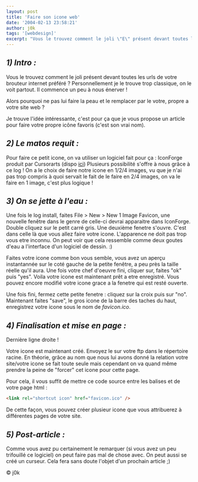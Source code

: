 ```yaml
---
layout: post
title: 'Faire son icone web'
date: '2004-02-13 23:58:21'
author: j0k
tags: '[webdesign]'
excerpt: "Vous le trouvez comment le joli \"E\" présent devant toutes les urls de votre brouteur internet préféré ?  \nPersonnellement je le trouve trop classique, on le voit partout."
---
```


## _1) Intro :_

Vous le trouvez comment le joli présent devant toutes les urls de votre brouteur internet préféré ? Personnellement je le trouve trop classique, on le voit partout. Il commence un peu à nous énerver !

 Alors pourquoi ne pas lui faire la peau et le remplacer par le votre, propre a votre site web ?

 Je trouve l'idée intéressante, c'est pour ça que je vous propose un article pour faire votre propre icône favoris (c'est son vrai nom).

##  _2) Le matos requit :_

 Pour faire ce petit icone, on va utiliser un logiciel fait pour ça : IconForge produit par Cursorarts (dispo [ici](http://favicon.com/index.jsp?id=Icon+Forge)) Plusieurs possibilité s'offre à nous grâce à ce log !
 On a le choix de faire notre icone en 1/2/4 images, vu que je n'ai pas trop compris à quoi servait le fait de le faire en 2/4 images, on va le faire en 1 image, c'est plus logique !

##  _3) On se jette à l'eau :_

 Une fois le log install, faites File > New > New 1 Image Favicon, une nouvelle fenêtre dans le genre de celle-ci devrai apparaitre dans IconForge. Double cliquez sur le petit carré gris. Une deuxième fenetre s'ouvre. C'est dans celle là que vous allez faire votre icone. L'apparence ne doit pas trop vous etre inconnu. On peut voir que cela ressemble comme deux goutes d'eau a l'interface d'un logiciel de dessin. :)

 Faites votre icone comme bon vous semble, vous avez un aperçu instantannée sur le coté gauche de la petite fenêtre, a peu près la taille réelle qu'il aura. Une fois votre chef d'oeuvre fini, cliquer sur, faites "ok" puis "yes". Voila votre icone est maintenant prêt a etre enregistré. Vous pouvez encore modifié votre icone grace a la fenetre qui est resté ouverte.

 Une fois fini, fermez cette petite fenetre : cliquez sur la croix puis sur "no". Maintenant faites "save", le gros icone de la barre des taches du haut, enregistrez votre icone sous le nom de _favicon.ico_.

##  _4) Finalisation et mise en page :_

 Dernière ligne droite !

 Votre icone est maintenant créé. Envoyez le sur votre ftp dans le répertoire racine. En théorie, grâce au nom que nous lui avons donné la relation votre site/votre icone se fait toute seule mais cependant on va quand même prendre la peine de "forcer" cet icone pour cette page.

 Pour cela, il vous suffit de mettre ce code source entre les balises <head> et </head> de votre page html :

```html
<link rel="shortcut icon" href="favicon.ico" />
```

 De cette façon, vous pouvez créer plusieur icone que vous attribuerez à différentes pages de votre site.

##  _5) Post-article :_

 Comme vous avez pu certainement le remarquer (si vous avez un peu trifouillé ce logiciel) on peut faire pas mal de chose avec. On peut aussi se créé un curseur. Cela fera sans doute l'objet d'un prochain article ;)

   © j0k
